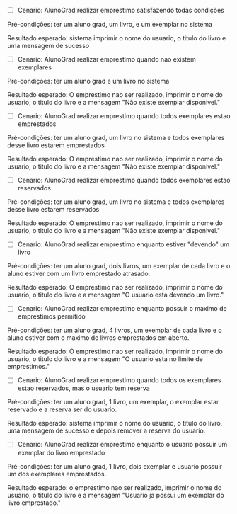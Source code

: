 
- [ ] Cenario: AlunoGrad realizar emprestimo satisfazendo todas condições
      
Pré-condições: ter um aluno grad, um livro, e um exemplar no sistema

Resultado esperado: sistema imprimir o nome do usuario, o titulo do livro e uma mensagem de sucesso

- [ ] Cenario: AlunoGrad realizar emprestimo quando nao existem exemplares

Pré-condições: ter um aluno grad e um livro no sistema

Resultado esperado: O emprestimo nao ser realizado, imprimir o nome do usuario, o titulo do livro e a mensagem "Não existe exemplar disponivel."

- [ ] Cenario: AlunoGrad realizar emprestimo quando todos exemplares estao emprestados

Pré-condições: ter um aluno grad, um livro no sistema e todos exemplares desse livro estarem emprestados

Resultado esperado: O emprestimo nao ser realizado, imprimir o nome do usuario, o titulo do livro e a mensagem "Não existe exemplar disponivel."

- [ ] Cenario: AlunoGrad realizar emprestimo quando todos exemplares estao reservados

Pré-condições: ter um aluno grad, um livro no sistema e todos exemplares desse livro estarem reservados

Resultado esperado: O emprestimo nao ser realizado, imprimir o nome do usuario, o titulo do livro e a mensagem "Não existe exemplar disponivel."

- [ ] Cenario: AlunoGrad realizar emprestimo enquanto estiver "devendo" um livro

Pré-condições: ter um aluno grad, dois livros, um exemplar de cada livro e o aluno estiver com um livro emprestado atrasado.

Resultado esperado: O emprestimo nao ser realizado, imprimir o nome do usuario, o titulo do livro e a mensagem "O usuario esta devendo um livro."

- [ ] Cenario: AlunoGrad realizar emprestimo enquanto possuir o maximo de emprestimos permitido

Pré-condições: ter um aluno grad, 4 livros, um exemplar de cada livro e o aluno estiver com o maximo de livros emprestados em aberto.

Resultado esperado: O emprestimo nao ser realizado, imprimir o nome do usuario, o titulo do livro e a mensagem "O usuario esta no limite de emprestimos."

- [ ] Cenario: AlunoGrad realizar emprestimo quando todos os exemplares estao reservados, mas o usuario tem reserva

Pré-condições: ter um aluno grad, 1 livro, um exemplar, o exemplar estar reservado e a reserva ser do usuario.

Resultado esperado: sistema imprimir o nome do usuario, o titulo do livro, uma mensagem de sucesso e depois remover a reserva do usuario.

- [ ] Cenario: AlunoGrad realizar emprestimo enquanto o usuario possuir um exemplar do livro emprestado

Pré-condições: ter um aluno grad, 1 livro, dois exemplar e usuario possuir um dos exemplares emprestados.

Resultado esperado: o emprestimo nao ser realizado, imprimir o nome do usuario, o titulo do livro e a mensagem "Usuario ja possui um exemplar do livro emprestado."
